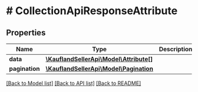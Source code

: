 # # CollectionApiResponseAttribute

## Properties

Name | Type | Description | Notes
------------ | ------------- | ------------- | -------------
**data** | [**\KauflandSellerApi\Model\Attribute[]**](Attribute.md) |  |
**pagination** | [**\KauflandSellerApi\Model\Pagination**](Pagination.md) |  | [optional]

[[Back to Model list]](../../README.md#models) [[Back to API list]](../../README.md#endpoints) [[Back to README]](../../README.md)
